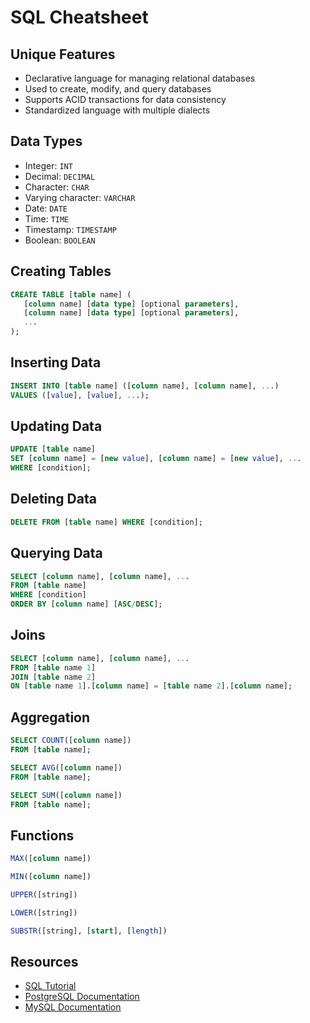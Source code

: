 # SQL Cheatsheet

## Unique Features
- Declarative language for managing relational databases
- Used to create, modify, and query databases
- Supports ACID transactions for data consistency
- Standardized language with multiple dialects

## Data Types
- Integer: `INT`
- Decimal: `DECIMAL`
- Character: `CHAR`
- Varying character: `VARCHAR`
- Date: `DATE`
- Time: `TIME`
- Timestamp: `TIMESTAMP`
- Boolean: `BOOLEAN`

## Creating Tables
```sql
CREATE TABLE [table name] (
   [column name] [data type] [optional parameters],
   [column name] [data type] [optional parameters],
   ...
);
```

## Inserting Data
```sql
INSERT INTO [table name] ([column name], [column name], ...) 
VALUES ([value], [value], ...);
```

## Updating Data
```sql
UPDATE [table name] 
SET [column name] = [new value], [column name] = [new value], ... 
WHERE [condition];
```

## Deleting Data
```sql
DELETE FROM [table name] WHERE [condition];
```

## Querying Data
```sql
SELECT [column name], [column name], ... 
FROM [table name] 
WHERE [condition] 
ORDER BY [column name] [ASC/DESC];
```

## Joins
```sql
SELECT [column name], [column name], ... 
FROM [table name 1] 
JOIN [table name 2] 
ON [table name 1].[column name] = [table name 2].[column name];
```

## Aggregation
```sql
SELECT COUNT([column name]) 
FROM [table name];

SELECT AVG([column name]) 
FROM [table name];

SELECT SUM([column name]) 
FROM [table name];
```

## Functions
```sql
MAX([column name])

MIN([column name])

UPPER([string])

LOWER([string])

SUBSTR([string], [start], [length])
```

## Resources
- [SQL Tutorial](https://www.w3schools.com/sql/)
- [PostgreSQL Documentation](https://www.postgresql.org/docs/)
- [MySQL Documentation](https://dev.mysql.com/doc/)